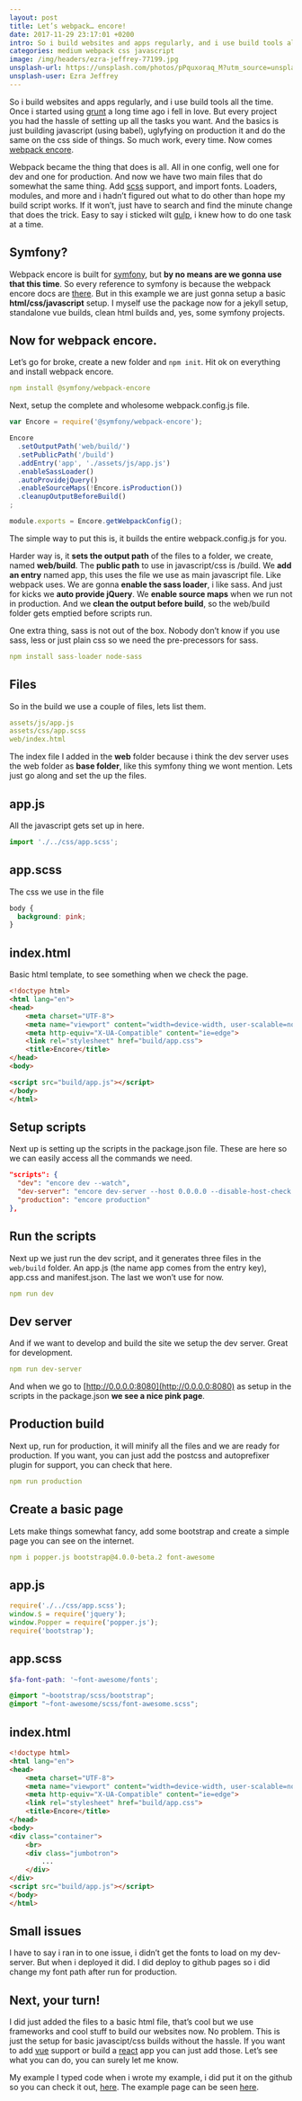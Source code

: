 ```yaml
---
layout: post
title: Let’s webpack… encore!
date: 2017-11-29 23:17:01 +0200
intro: So i build websites and apps regularly, and i use build tools all the time. Once i started using grunt a long time ago i fell in love. But every project you had the hassle of setting up all the tasks you want. And the basics is just building javascript (using babel), uglyfying on production it and do the same on the css side of things. So much work, every time. Now comes webpack encore.
categories: medium webpack css javascript
image: /img/headers/ezra-jeffrey-77199.jpg
unsplash-url: https://unsplash.com/photos/pPquxoraq_M?utm_source=unsplash&utm_medium=referral&utm_content=creditCopyText
unsplash-user: Ezra Jeffrey
---
```


So i build websites and apps regularly, and i use build tools all the time. Once i started using [grunt](https://gruntjs.com/) a long time ago i fell in love. But every project you had the hassle of setting up all the tasks you want. And the basics is just building javascript (using babel), uglyfying on production it and do the same on the css side of things. So much work, every time. Now comes [webpack encore](https://symfony.com/doc/current/frontend.html).


Webpack became the thing that does is all. All in one config, well one for dev and one for production. And now we have two main files that do somewhat the same thing. Add [scss](http://sass-lang.com/) support, and import fonts. Loaders, modules, and more and i hadn’t figured out what to do other than hope my build script works. If it won’t, just have to search and find the minute change that does the trick. Easy to say i sticked wilt [gulp](https://gulpjs.com/), i knew how to do one task at a time.

## Symfony?
Webpack encore is built for [symfony](https://symfony.com/), but **by no means are we gonna use that this time**. So every reference to symfony is because the webpack encore docs are [there](https://symfony.com/doc/current/frontend.html). But in this example we are just gonna setup a basic **html/css/javascript** setup. I myself use the package now for a jekyll setup, standalone vue builds, clean html builds and, yes, some symfony projects.

## Now for webpack encore.
Let’s go for broke, create a new folder and `npm init`. Hit ok on everything and install webpack encore.

```yaml
npm install @symfony/webpack-encore
```

Next, setup the complete and wholesome webpack.config.js file.

```js
var Encore = require('@symfony/webpack-encore');

Encore
  .setOutputPath('web/build/')
  .setPublicPath('/build')
  .addEntry('app', './assets/js/app.js')
  .enableSassLoader()
  .autoProvidejQuery()
  .enableSourceMaps(!Encore.isProduction())
  .cleanupOutputBeforeBuild()
;

module.exports = Encore.getWebpackConfig();
```

The simple way to put this is, it builds the entire webpack.config.js for you.

Harder way is, it **sets the output path** of the files to a folder, we create, named **web/build**. The **public path** to use in javascript/css is /build. We **add an entry** named app, this uses the file we use as main javascript file. Like webpack uses. We are gonna **enable the sass loader**, i like sass. And just for kicks we **auto provide jQuery**. We **enable source maps** when we run not in production. And we **clean the output before build**, so the web/build folder gets emptied before scripts run.

One extra thing, sass is not out of the box. Nobody don’t know if you use sass, less or just plain css so we need the pre-precessors for sass.

```yaml
npm install sass-loader node-sass
```

## Files
So in the build we use a couple of files, lets list them.

```yaml
assets/js/app.js
assets/css/app.scss
web/index.html
```

The index file I added in the **web** folder because i think the dev server uses the web folder as **base folder**, like this symfony thing we wont mention. Lets just go along and set the up the files.

## app.js
All the javascript gets set up in here.

```js
import './../css/app.scss';
```

## app.scss
The css we use in the file

```css
body {
  background: pink;
}
```

## index.html

Basic html template, to see something when we check the page.

```html
<!doctype html>
<html lang="en">
<head>
    <meta charset="UTF-8">
    <meta name="viewport" content="width=device-width, user-scalable=no, initial-scale=1.0, maximum-scale=1.0, minimum-scale=1.0">
    <meta http-equiv="X-UA-Compatible" content="ie=edge">
    <link rel="stylesheet" href="build/app.css">
    <title>Encore</title>
</head>
<body>

<script src="build/app.js"></script>
</body>
</html>
```

## Setup scripts
Next up is setting up the scripts in the package.json file. These are here so we can easily access all the commands we need.

```json
"scripts": {
  "dev": "encore dev --watch",
  "dev-server": "encore dev-server --host 0.0.0.0 --disable-host-check --port 8080",
  "production": "encore production"
},
```

## Run the scripts

Next up we just run the dev script, and it generates three files in the `web/build` folder. An app.js (the name app comes from the entry key), app.css and manifest.json. The last we won’t use for now.

```yaml
npm run dev
```

## Dev server
And if we want to develop and build the site we setup the dev server. Great for development.

```yaml
npm run dev-server
```
And when we go to [http://0.0.0.0:8080](http://0.0.0.0:8080) as setup in the scripts in the package.json **we see a nice pink page**.

## Production build
Next up, run for production, it will minify all the files and we are ready for production. If you want, you can just add the postcss and autoprefixer plugin for support, you can check that here.

```yaml
npm run production
```

## Create a basic page
Lets make things somewhat fancy, add some bootstrap and create a simple page you can see on the internet.

```yaml
npm i popper.js bootstrap@4.0.0-beta.2 font-awesome
```

## app.js
```js
require('./../css/app.scss');
window.$ = require('jquery');
window.Popper = require('popper.js');
require('bootstrap');
```

## app.scss
```scss
$fa-font-path: '~font-awesome/fonts';

@import "~bootstrap/scss/bootstrap";
@import "~font-awesome/scss/font-awesome.scss";
```

## index.html
```html
<!doctype html>
<html lang="en">
<head>
    <meta charset="UTF-8">
    <meta name="viewport" content="width=device-width, user-scalable=no, initial-scale=1.0, maximum-scale=1.0, minimum-scale=1.0">
    <meta http-equiv="X-UA-Compatible" content="ie=edge">
    <link rel="stylesheet" href="build/app.css">
    <title>Encore</title>
</head>
<body>
<div class="container">
    <br>
    <div class="jumbotron">
        ...
    </div>
</div>
<script src="build/app.js"></script>
</body>
</html>
```

## Small issues
I have to say i ran in to one issue, i didn’t get the fonts to load on my dev-server. But when i deployed it did. I did deploy to github pages so i did change my font path after run for production.

## Next, your turn!
I did just added the files to a basic html file, that’s cool but we use frameworks and cool stuff to build our websites now. No problem. This is just the setup for basic javascipt/css builds without the hassle. If you want to add [vue](https://symfony.com/doc/current/frontend/encore/vuejs.html) support or build a [react](https://symfony.com/doc/current/frontend/encore/reactjs.html) app you can just add those. Let’s see what you can do, you can surely let me know.

My example
I typed code when i wrote my example, i did put it on the github so you can check it out, [here](https://github.com/disjfa/encore). The example page can be seen [here](https://disjfa.github.io/encore/).

